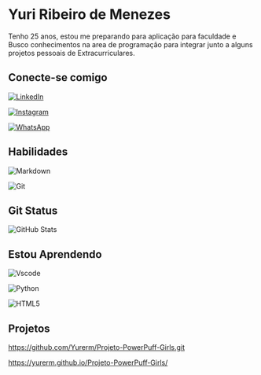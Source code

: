 # Yuri Ribeiro de Menezes

Tenho 25 anos, estou me preparando para aplicação para faculdade e Busco conhecimentos na area de programação para integrar junto a alguns projetos pessoais de Extracurriculares.

## Conecte-se comigo 

[![LinkedIn](https://img.shields.io/badge/LinkedIn-0077B5?style=for-the-badge&logo=linkedin&logoColor=white)](https://www.linkedin.com/in/SEUUSERNAME/)
            
[![Instagram](https://img.shields.io/badge/-Instagram-%23E4405F?style=for-the-badge&logo=instagram&logoColor=white)](https://www.instagram.com/SEUUSERNAME/)
  
  [![WhatsApp](https://img.shields.io/badge/WhatsApp-25D366?style=for-the-badge&logo=whatsapp&logoColor=white)](https://wa.me/DDI+DDD+SEU_NUMERO_WHATSAPP)

  ## Habilidades

  ![Markdown](https://img.shields.io/badge/Markdown-000?style=for-the-badge&logo=markdown)
             
  ![Git](https://img.shields.io/badge/GIT-E44C30?style=for-the-badge&logo=git&logoColor=white)

## Git Status

![GitHub Stats](https://github-readme-stats.vercel.app/api?username=Yurerm&theme=transparent&bg_color=000&border_color=30A3DC&show_icons=true&icon_color=30A3DC&title_color=E94D5F&text_color=FFF) 

## Estou Aprendendo

![Vscode](https://img.shields.io/badge/Vscode-007ACC?style=for-the-badge&logo=visual-studio-code&logoColor=white)

![Python](https://img.shields.io/badge/python-3670A0?style=for-the-badge&logo=python&logoColor=ffdd54)
 
 ![HTML5](https://img.shields.io/badge/HTML5-E34F26?style=for-the-badge&logo=html5&logoColor=white)

 ## Projetos

https://github.com/Yurerm/Projeto-PowerPuff-Girls.git

https://yurerm.github.io/Projeto-PowerPuff-Girls/
